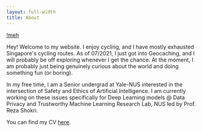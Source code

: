 ```yaml
---
layout: full-width
title: About
---
```


[!meh](.assets/img/meh.jpg "Ayrton San Joaquin")

Hey! Welcome to my website. I enjoy cycling, and I have mostly exhausted Singapore's cycling routes. As of 07/2021, I just got into Geocaching, and I will probably be off exploring whenever I get the chance. At the moment, I am probably just being genuinely curious about the world and doing something fun (or boring). 

In my free time, I am a Senior undergrad at Yale-NUS interested in the intersection of Safety and Ethics of Artificial Intelligence.
I am currently working on these issues specifically for Deep Learning models @ Data Privacy and Trustworthy Machine Learning Research Lab, NUS led by Prof. Reza Shokri.  

You can find my CV [here](https://ajsanjoaquin.github.io/San%20Joaquin%2C%20Resume.pdf). 

